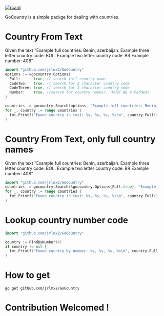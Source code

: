 [![rcard](https://goreportcard.com/badge/github.com/jrlmx2/GoCountry)](https://goreportcard.com/report/github.com/jrlmx2/GoCountry)

GoCountry is a simple packge for dealing with countries.

# Country From Text

Given the text "Example full countries: Benin, azerbaijan. Example three letter country code: BOL. Example two letter country code: BR Example number: 408"

```go
import "github.com/jrlmx2/GoCountry"
options := &gocountry.Options{
  Full:      true, // search full country name
  CodeTwo:   true, // search for 2 character country code
  CodeThree: true, // search for 3 character country code
  Number:    true, //search for country number. (MUST BE 0 Padded)
}

countries := gocountry.Search(options, "Example full countries: Benin, azerbaijan. Example three letter country code: BOL. Example two letter country code: BR Example number: 408")
for _, country := range countries {
  fmt.Printf("Found country in text: %s, %s, %s, %s\n", country.Full(), country.CodeTwo(), country.CodeThree(), country.Number())
}
```

# Country From Text, only full country names

Given the text "Example full countries: Benin, azerbaijan. Example three letter country code: BOL. Example two letter country code: BR Example number: 408"

```go
import "github.com/jrlmx2/GoCountry"
countries := gocountry.Search(&gocountry.Options{Full:true}, "Example full countries: Benin, azerbaijan. Example three letter country code: BOL. Example two letter country code: BR Example number: 408")
for _, country := range countries {
  fmt.Printf("Found country in text: %s, %s, %s, %s\n", country.Full(), country.CodeTwo(), country.CodeThree(), country.Number())
}
```

# Lookup country number code

```go
import "github.com/jrlmx2/GoCountry"

country := FindByNumber(4)
if country != nil {
  fmt.Printf("Found country by number: %s, %s, %s, %s\n", country.Full(), country.CodeTwo(), country.CodeThree(), country.Number())
}

```

# How to get

```
go get github.com/jrlmx2/GoCountry
```

# Contribution Welcomed !
